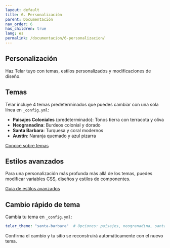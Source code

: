 ```yaml
---
layout: default
title: 6. Personalización
parent: Documentación
nav_order: 6
has_children: true
lang: es
permalink: /documentacion/6-personalizacion/
---
```


## Personalización

Haz Telar tuyo con temas, estilos personalizados y modificaciones de diseño.

## Temas

Telar incluye 4 temas predeterminados que puedes cambiar con una sola línea en `_config.yml`:

- **Paisajes Coloniales** (predeterminado): Tonos tierra con terracota y oliva
- **Neogranadina**: Burdeos colonial y dorado
- **Santa Barbara**: Turquesa y coral modernos
- **Austin**: Naranja quemado y azul pizarra

[Conoce sobre temas](/documentacion/6-personalizacion/1-temas/)

## Estilos avanzados

Para una personalización más profunda más allá de los temas, puedes modificar variables CSS, diseños y estilos de componentes.

[Guía de estilos avanzados](/documentacion/6-personalizacion/2-estilos/)

## Cambio rápido de tema

Cambia tu tema en `_config.yml`:

```yaml
telar_theme: "santa-barbara"  # Opciones: paisajes, neogranadina, santa-barbara, austin
```

Confirma el cambio y tu sitio se reconstruirá automáticamente con el nuevo tema.
